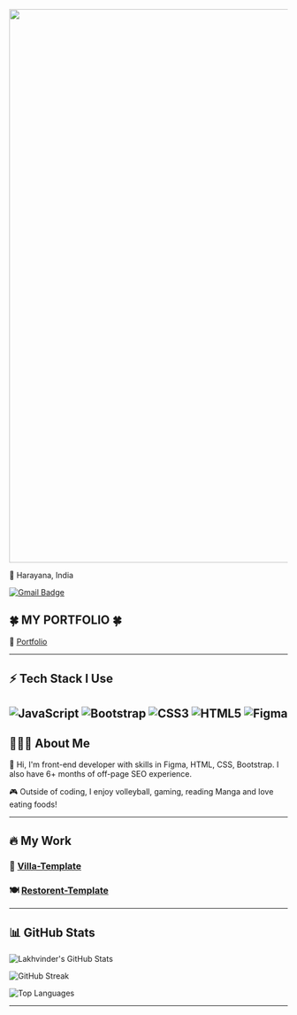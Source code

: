 


<img src="https://user-images.githubusercontent.com/74038190/212749447-bfb7e725-6987-49d9-ae85-2015e3e7cc41.gif" width="1000">



📍 Harayana, India  
<p>
  <a href="mailto:lakhvinder1664@gmail.com">
    <img src="https://img.shields.io/badge/Gmail-lakhvinder1664@gmail.com-D14836?style=for-the-badge&logo=gmail&logoColor=white" alt="Gmail Badge"/>
  </a>
</p>

## 🍀 MY PORTFOLIO 🍀
🔗 [Portfolio](https://digital-portfolio1.netlify.app/)

---

## ⚡ Tech Stack I Use 

![JavaScript](https://img.shields.io/badge/JavaScript-F7DF1E?style=for-the-badge&logo=javascript&logoColor=black)
![Bootstrap](https://img.shields.io/badge/Bootstrap-563D7C?style=for-the-badge&logo=bootstrap&logoColor=white)
![CSS3](https://img.shields.io/badge/CSS3-1572B6?style=for-the-badge&logo=css3&logoColor=white)
![HTML5](https://img.shields.io/badge/HTML5-E34F26?style=for-the-badge&logo=html5&logoColor=white)
![Figma](https://img.shields.io/badge/Figma-F24E1E?style=for-the-badge&logo=figma&logoColor=white)
---

## 🧔🏻‍♂️ About Me

👋 Hi, I'm front-end developer with skills in Figma, HTML, CSS, Bootstrap. I also have 6+ months of off-page SEO experience.

🎮 Outside of coding, I enjoy volleyball, gaming, reading Manga and love eating foods!

---

## 🔥  My Work

### 🏡 [Villa-Template](https://github.com/lakhvinder1664/Villa-Template)

### 🍽️ [Restorent-Template](https://github.com/lakhvinder1664/xsportsoft-work2)

---

## 📊 GitHub Stats




<!-- GitHub Stats -->
![Lakhvinder's GitHub Stats](https://readme-stats-five-rouge.vercel.app/api?username=lakhvinder1664&show_icons=true&count_private=true&include_all_commits=true&theme=github_dark&cache_seconds=1800)

<!-- GitHub Streak -->
![GitHub Streak](https://streak-stats.demolab.com?user=lakhvinder1664&theme=tokyonight&hide_border=false&cache_seconds=1800)

<!-- Top Languages -->
![Top Languages](https://readme-stats-five-rouge.vercel.app/api/top-langs/?username=lakhvinder1664&layout=compact&theme=github_dark&cache_seconds=1800)


---

